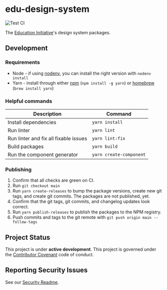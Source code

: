 # edu-design-system

![Test CI](https://github.com/chanzuckerberg/edu-design-system/workflows/Test%20CI/badge.svg)

The [Education Initiative](https://chanzuckerberg.com/education/)'s design system packages.

## Development

### Requirements

- Node - if using [nodenv](https://github.com/nodenv/nodenv), you can install the right version with `nodenv install`
- Yarn - install through either [npm](https://docs.npmjs.com/) (`npm install -g yarn`) or [homebrew](https://brew.sh/) (`brew install yarn`)

### Helpful commands

| Description                           | Command                              |
| ------------------------------------- | ------------------------------------ |
| Install dependencies                  | `yarn install`                       |
| Run linter                            | `yarn lint`                          |
| Run linter and fix all fixable issues | `yarn lint:fix`                      |
| Build packages                        | `yarn build`                         |
| Run the component generator           | `yarn create-component`              |

### Publishing

1. Confirm that all checks are green on CI.
2. Run `git checkout main`
3. Run `yarn create-releases` to bump the package versions, create new git tags, and create git commits. The packages are not published, yet.
4. Confirm that the git tags, git commits, and changelog updates look correct.
5. Run `yarn publish-releases` to publish the packages to the NPM registry.
6. Push commits and tags to the git remote with `git push origin main --follow-tags`

## Project Status

This project is under **active development**. This project is governed under the [Contributor Covenant](https://www.contributor-covenant.org/) code of conduct.

## Reporting Security Issues

See our [Security Readme](https://github.com/chanzuckerberg/edu-design-system/blob/main/SECURITY.md).
